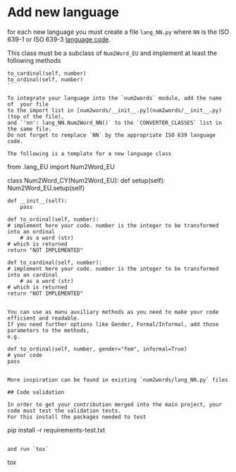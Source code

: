 # Add new language

for each new language you must create a file `lang_NN.py` where `NN` is the 
ISO 639-1 or ISO 639-3 [language code](https://en.wikipedia.org/wiki/List_of_ISO_639-1_codes).

This class must be a subclass of `Num2Word_EU` and implement at least the following methods

```
to_cardinal(self, number)
to_ordinal(self, number)
``

To integrate your language into the `num2words` module, add the name of  your file
to the import list in [num2words/__init__.py](num2words/__init__.py) (top of the file),
and `'nn': lang_NN.Num2Word_NN()` to the `CONVERTER_CLASSES` list in the same file.
Do not forget to remplace `NN` by the appropriate ISO 639 language code.

The following is a template for a new language class

```
from .lang_EU import Num2Word_EU

class Num2Word_CY(Num2Word_EU):
    def setup(self):
        Num2Word_EU.setup(self)

    def __init__(self):
        pass

    def to_ordinal(self, number):
	# implement here your code. number is the integer to be transformed into an ordinal
        # as a word (str)
	# which is returned
	return "NOT IMPLEMENTED"

    def to_cardinal(self, number):
	# implement here your code. number is the integer to be transformed into an cardinal
        # as a word (str)
	# which is returned
	return "NOT IMPLEMENTED"
```

You can use as manu auxiliary methods as you need to make your code efficient and readable.
If you need further options like Gender, Formal/Informal, add those parameters to the methods,
e.g.

```
    def to_ordinal(self, number, gender="fem", informal=True)
	# your code
	pass
```

More inspiration can be found in existing `num2words/lang_NN.py` files

## Code validation

In order to get your contribution merged into the main project, your code must test the validation tests.
For this install the packages needed to test

```
pip install -r requirements-test.txt
```

and run `tox`

```
tox
```

